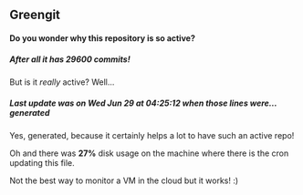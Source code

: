 ## Greengit

#### Do you wonder why this repository is so active?

##### After all it has 29600 commits!

But is it *really* active? Well...

##### Last update was on Wed Jun 29 at 04:25:12 when those lines were... generated

Yes, generated, because it certainly helps a lot to have such an active repo!

Oh and there was **27%** disk usage on the machine
where there is the cron updating this file.

Not the best way to monitor a VM in the cloud but it works! :)

